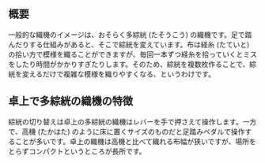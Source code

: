 ## 概要

一般的な織機のイメージは、おそらく多綜絖 (たそうこう) の織機です。足で踏んだりする仕組みがあると、そこで綜絖を変えています。布は経糸 (たていと) の拾い方で模様を織ることができますが、毎回一本ずつ経糸を拾っていくとミスをしたり時間がかかりすぎたりします。そのため、綜絖を複数枚作ることで、綜絖を変えるだけで複雑な模様を織りやすくなる、というわけです。

## 卓上で多綜絖の織機の特徴

綜絖の切り替えは卓上の多綜絖の織機はレバーを手で押さえて操作します。一方で、高機 (たかはた) のように床に置くサイズのものだと足踏みペダルで操作することが多いです。卓上の織機は高機と比べて織れる布幅が狭いですが、場所をとらずコンパクトというところが長所です。
